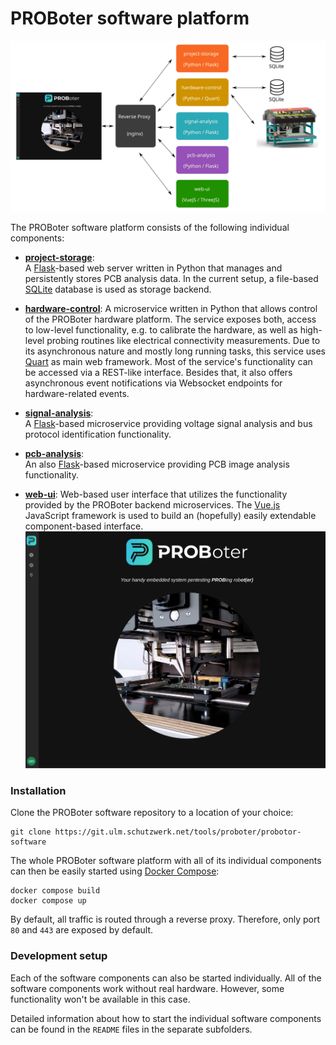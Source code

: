 # PROBoter software platform

![PROBoter software platform](./docu/images/architecture.svg)

The PROBoter software platform consists of the following individual components:

- **[project-storage](project-storage/README.md)**:  
  A [Flask](https://flask.palletsprojects.com/en/1.1.x/)-based web server written in Python that manages and persistently stores PCB analysis data. In the current setup, a file-based [SQLite](https://www.sqlite.org/index.html) database is used as storage backend.

- **[hardware-control](hardware-control/README.md)**:
  A microservice written in Python that allows control of the PROBoter hardware platform. The service exposes both, access to low-level functionality, e.g. to calibrate the hardware, as well as high-level probing routines like electrical connectivity measurements. Due to its asynchronous nature and mostly long running tasks, this service uses [Quart](https://github.com/pallets/quart) as main web framework. Most of the service's functionality can be accessed via a REST-like interface. Besides that, it also offers asynchronous event notifications via Websocket endpoints for hardware-related events.

- **[signal-analysis](signal-analysis/README.md)**:  
  A [Flask](https://flask.palletsprojects.com/en/1.1.x/)-based microservice providing voltage signal analysis and bus protocol identification functionality.

- **[pcb-analysis](pcb-analysis/README.md)**:  
  An also [Flask](https://flask.palletsprojects.com/en/1.1.x/)-based microservice providing PCB image analysis functionality.
  
- **[web-ui](web-ui/README.md)**:
  Web-based user interface that utilizes the functionality provided by the PROBoter backend microservices. The [Vue.js](https://vuejs.org/) JavaScript framework is used to build an (hopefully) easily extendable component-based interface.
  ![Web UI](./docu/images/web_ui_landing_page.png "PROBoter Web UI")


### Installation
Clone the PROBoter software repository to a location of your choice:
```
git clone https://git.ulm.schutzwerk.net/tools/proboter/probotor-software
```

The whole PROBoter software platform with all of its individual components can then be easily started using [Docker Compose](https://docs.docker.com/compose/):
```
docker compose build
docker compose up
```

By default, all traffic is routed through a reverse proxy. Therefore, only port `80` and `443` are exposed by default.

### Development setup
Each of the software components can also be started individually. All of the software components work without real hardware. However, some functionality won't be available in this case.

Detailed information about how to start the individual software components can be found in the `README` files in the separate subfolders.
